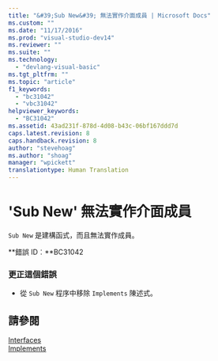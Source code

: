 ```yaml
---
title: "&#39;Sub New&#39; 無法實作介面成員 | Microsoft Docs"
ms.custom: ""
ms.date: "11/17/2016"
ms.prod: "visual-studio-dev14"
ms.reviewer: ""
ms.suite: ""
ms.technology: 
  - "devlang-visual-basic"
ms.tgt_pltfrm: ""
ms.topic: "article"
f1_keywords: 
  - "bc31042"
  - "vbc31042"
helpviewer_keywords: 
  - "BC31042"
ms.assetid: 43ad231f-878d-4d08-b43c-06bf167ddd7d
caps.latest.revision: 8
caps.handback.revision: 8
author: "stevehoag"
ms.author: "shoag"
manager: "wpickett"
translationtype: Human Translation
---
```

# &#39;Sub New&#39; 無法實作介面成員
`Sub New` 是建構函式，而且無法實作成員。  
  
 **錯誤 ID︰**BC31042  
  
### 更正這個錯誤  
  
-   從 `Sub New` 程序中移除 `Implements` 陳述式。  
  
## 請參閱  
 [Interfaces](../../visual-basic/programming-guide/language-features/interfaces/index.md)   
 [Implements](../../visual-basic/language-reference/statements/implements-clause.md)
